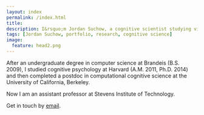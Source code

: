 ```yaml
---
layout: index
permalink: /index.html
title:
description: I&rsquo;m Jordan Suchow, a cognitive scientist studying vision, learning, memory, and technology.
tags: [Jordan Suchow, portfolio, research, cognitive science]
image:
  feature: head2.png
---
```


After an undergraduate degree in computer science at Brandeis (B.S. 2009), I studied cognitive psychology at Harvard (A.M. 2011, Ph.D. 2014) and then completed a postdoc in computational cognitive science at the University of California, Berkeley.

Now I am an assistant professor at Stevens Institute of Technology.

Get in touch by [email](mailto:jwsuchow@gmail.com).

